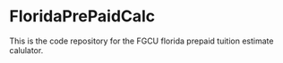 # FloridaPrePaidCalc

This is the code repository for the FGCU florida prepaid tuition estimate calulator.
